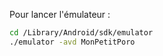 Pour lancer l'émulateur : 
```bash
cd /Library/Android/sdk/emulator
./emulator -avd MonPetitPoro
```